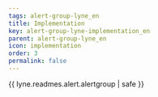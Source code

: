 ```yaml
---
tags: alert-group-lyne_en
title: Implementation
key: alert-group-lyne-implementation_en
parent: alert-group-lyne_en
icon: implementation
order: 3
permalink: false  
---
```

{{ lyne.readmes.alert.alertgroup | safe }}


